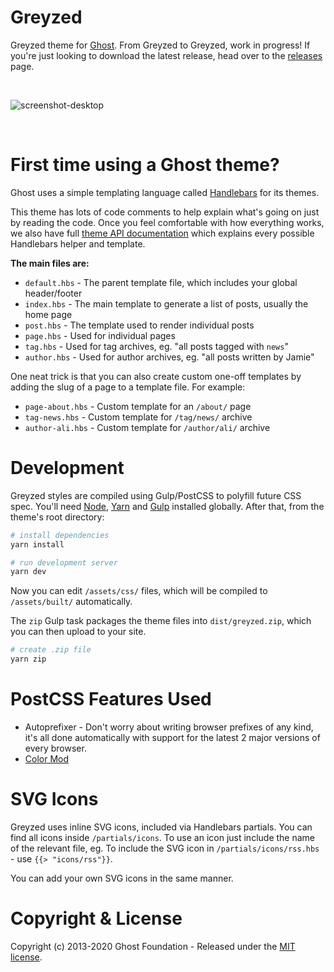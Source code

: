 # Greyzed

Greyzed theme for [Ghost](http://github.com/tryghost/ghost/). From Greyzed to Greyzed, work in progress! If you're just looking to download the latest release, head over to the [releases](https://github.com/sinsedrix/Greyzed/releases) page.

&nbsp;

![screenshot-desktop](https://github.com/sinsedrix/Greyzed/raw/master/assets/screenshot-desktop.jpg)

&nbsp;

# First time using a Ghost theme?

Ghost uses a simple templating language called [Handlebars](http://handlebarsjs.com/) for its themes.

This theme has lots of code comments to help explain what's going on just by reading the code. Once you feel comfortable with how everything works, we also have full [theme API documentation](https://ghost.org/docs/api/handlebars-themes/) which explains every possible Handlebars helper and template.

**The main files are:**

-   `default.hbs` - The parent template file, which includes your global header/footer
-   `index.hbs` - The main template to generate a list of posts, usually the home page
-   `post.hbs` - The template used to render individual posts
-   `page.hbs` - Used for individual pages
-   `tag.hbs` - Used for tag archives, eg. "all posts tagged with `news`"
-   `author.hbs` - Used for author archives, eg. "all posts written by Jamie"

One neat trick is that you can also create custom one-off templates by adding the slug of a page to a template file. For example:

-   `page-about.hbs` - Custom template for an `/about/` page
-   `tag-news.hbs` - Custom template for `/tag/news/` archive
-   `author-ali.hbs` - Custom template for `/author/ali/` archive

# Development

Greyzed styles are compiled using Gulp/PostCSS to polyfill future CSS spec. You'll need [Node](https://nodejs.org/), [Yarn](https://yarnpkg.com/) and [Gulp](https://gulpjs.com) installed globally. After that, from the theme's root directory:

```bash
# install dependencies
yarn install

# run development server
yarn dev
```

Now you can edit `/assets/css/` files, which will be compiled to `/assets/built/` automatically.

The `zip` Gulp task packages the theme files into `dist/greyzed.zip`, which you can then upload to your site.

```bash
# create .zip file
yarn zip
```

# PostCSS Features Used

-   Autoprefixer - Don't worry about writing browser prefixes of any kind, it's all done automatically with support for the latest 2 major versions of every browser.
-   [Color Mod](https://github.com/jonathantneal/postcss-color-mod-function)

# SVG Icons

Greyzed uses inline SVG icons, included via Handlebars partials. You can find all icons inside `/partials/icons`. To use an icon just include the name of the relevant file, eg. To include the SVG icon in `/partials/icons/rss.hbs` - use `{{> "icons/rss"}}`.

You can add your own SVG icons in the same manner.

# Copyright & License

Copyright (c) 2013-2020 Ghost Foundation - Released under the [MIT license](LICENSE).
